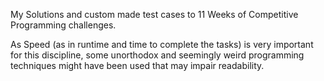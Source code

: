My Solutions and custom made test cases to 11 Weeks of Competitive Programming challenges. 

As Speed (as in runtime and time to complete the tasks) is very important for this discipline, 
some unorthodox and seemingly weird programming techniques might have been used that may impair readability. 
